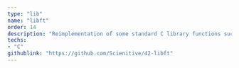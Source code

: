 ```yaml
---
type: "lib"
name: "libft"
order: 14
description: "Reimplementation of some standard C library functions such as atoi, memcpy, strcpy, split..."
techs:
- "C"
githublink: "https://github.com/Scienitive/42-libft"
---
```

